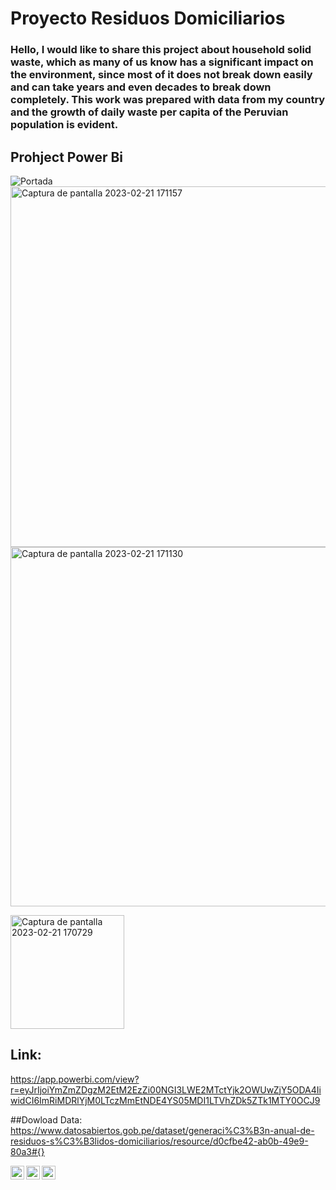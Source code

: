 # Proyecto Residuos Domiciliarios

### Hello, I would like to share this project about household solid waste, which as many of us know has a significant impact on the environment, since most of it does not break down easily and can take years and even decades to break down completely. This work was prepared with data from my country and the growth of daily waste per capita of the Peruvian population is evident.

## Prohject Power Bi

![Portada](https://user-images.githubusercontent.com/107339963/220493907-43d62bb9-6700-4dae-bc56-d19c0d0616d6.gif)
<img width="577" alt="Captura de pantalla 2023-02-21 171157" src="https://user-images.githubusercontent.com/107339963/220493935-060738c0-9f7d-46e1-a4ad-94f6e96d4a76.png">
<img width="575" alt="Captura de pantalla 2023-02-21 171130" src="https://user-images.githubusercontent.com/107339963/220493945-7075e9d2-7d26-45a7-92e0-069edac35bb1.png">

<img width="182" alt="Captura de pantalla 2023-02-21 170729" src="https://user-images.githubusercontent.com/107339963/220493950-c5829ff7-5dbf-4d37-8b91-ed1151971e68.png">



## Link:
https://app.powerbi.com/view?r=eyJrIjoiYmZmZDgzM2EtM2EzZi00NGI3LWE2MTctYjk2OWUwZjY5ODA4IiwidCI6ImRiMDRlYjM0LTczMmEtNDE4YS05MDI1LTVhZDk5ZTk1MTY0OCJ9

##Dowload Data:
https://www.datosabiertos.gob.pe/dataset/generaci%C3%B3n-anual-de-residuos-s%C3%B3lidos-domiciliarios/resource/d0cfbe42-ab0b-49e9-80a3#{}

<a href="https://www.instagram.com/angelocastilloperz/">
  <img align="left" alt="Abhishek's Instagram" width="22px" src="https://raw.githubusercontent.com/hussainweb/hussainweb/main/icons/instagram.png" />
</a>
<a href="https://twitter.com/AngeloCasell">
  <img align="left" alt="Abhishek Naidu | Twitter" width="22px" src="https://raw.githubusercontent.com/peterthehan/peterthehan/master/assets/twitter.svg" />
</a>
<a href="https://www.linkedin.com/in/castilloperz/">
  <img align="left" alt="Abhishek's LinkedIN" width="22px" src="https://raw.githubusercontent.com/peterthehan/peterthehan/master/assets/linkedin.svg" />
</a>

